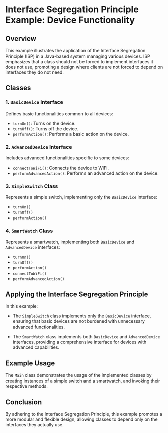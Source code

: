 # Interface Segregation Principle Example: Device Functionality

## Overview

This example illustrates the application of the Interface Segregation Principle (ISP) in a Java-based system managing various devices. ISP emphasizes that a class should not be forced to implement interfaces it does not use, promoting a design where clients are not forced to depend on interfaces they do not need.

## Classes

### 1. `BasicDevice` Interface

Defines basic functionalities common to all devices:

- `turnOn()`: Turns on the device.
- `turnOff()`: Turns off the device.
- `performAction()`: Performs a basic action on the device.

### 2. `AdvancedDevice` Interface

Includes advanced functionalities specific to some devices:

- `connectToWiFi()`: Connects the device to WiFi.
- `performAdvancedAction()`: Performs an advanced action on the device.

### 3. `SimpleSwitch` Class

Represents a simple switch, implementing only the `BasicDevice` interface:

- `turnOn()`
- `turnOff()`
- `performAction()`

### 4. `SmartWatch` Class

Represents a smartwatch, implementing both `BasicDevice` and `AdvancedDevice` interfaces:

- `turnOn()`
- `turnOff()`
- `performAction()`
- `connectToWiFi()`
- `performAdvancedAction()`

## Applying the Interface Segregation Principle

In this example:

- The `SimpleSwitch` class implements only the `BasicDevice` interface, ensuring that basic devices are not burdened with unnecessary advanced functionalities.

- The `SmartWatch` class implements both `BasicDevice` and `AdvancedDevice` interfaces, providing a comprehensive interface for devices with advanced capabilities.

## Example Usage

The `Main` class demonstrates the usage of the implemented classes by creating instances of a simple switch and a smartwatch, and invoking their respective methods.

## Conclusion

By adhering to the Interface Segregation Principle, this example promotes a more modular and flexible design, allowing classes to depend only on the interfaces they actually use.

